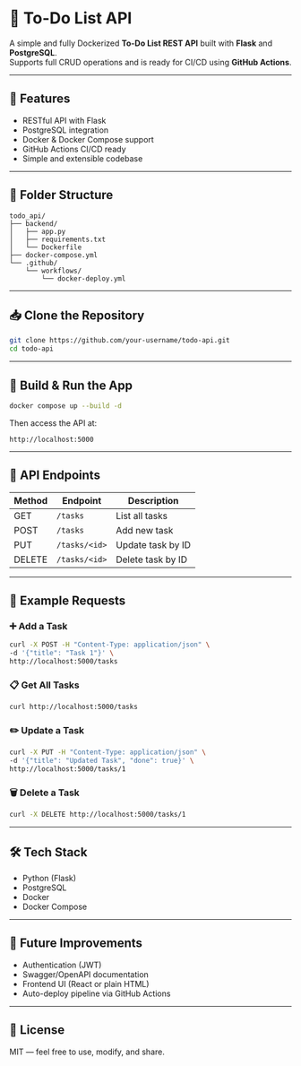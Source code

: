 # 📝 To-Do List API

A simple and fully Dockerized **To-Do List REST API** built with **Flask** and **PostgreSQL**.  
Supports full CRUD operations and is ready for CI/CD using **GitHub Actions**.

---

## 🚀 Features

- RESTful API with Flask
- PostgreSQL integration
- Docker & Docker Compose support
- GitHub Actions CI/CD ready
- Simple and extensible codebase

---

## 📁 Folder Structure

```
todo_api/
├── backend/
│   ├── app.py
│   ├── requirements.txt
│   └── Dockerfile
├── docker-compose.yml
└── .github/
    └── workflows/
        └── docker-deploy.yml
```

---

## 📥 Clone the Repository

```bash
git clone https://github.com/your-username/todo-api.git
cd todo-api
```

---

## 🧱 Build & Run the App

```bash
docker compose up --build -d
```

Then access the API at:

```
http://localhost:5000
```

---

## 🔌 API Endpoints

| Method | Endpoint         | Description           |
|--------|------------------|-----------------------|
| GET    | `/tasks`         | List all tasks        |
| POST   | `/tasks`         | Add new task          |
| PUT    | `/tasks/<id>`    | Update task by ID     |
| DELETE | `/tasks/<id>`    | Delete task by ID     |

---

## 🧪 Example Requests

### ➕ Add a Task

```bash
curl -X POST -H "Content-Type: application/json" \
-d '{"title": "Task 1"}' \
http://localhost:5000/tasks
```

### 📋 Get All Tasks

```bash
curl http://localhost:5000/tasks
```

### ✏️ Update a Task

```bash
curl -X PUT -H "Content-Type: application/json" \
-d '{"title": "Updated Task", "done": true}' \
http://localhost:5000/tasks/1
```

### 🗑 Delete a Task

```bash
curl -X DELETE http://localhost:5000/tasks/1
```

---

## 🛠 Tech Stack

- Python (Flask)
- PostgreSQL
- Docker
- Docker Compose

---

## 🚧 Future Improvements

- Authentication (JWT)
- Swagger/OpenAPI documentation
- Frontend UI (React or plain HTML)
- Auto-deploy pipeline via GitHub Actions

---

## 📄 License

MIT — feel free to use, modify, and share.
